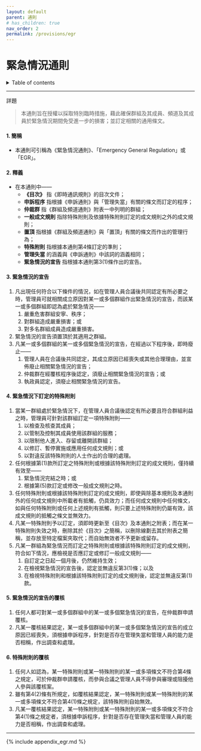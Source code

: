 ```yaml
---
layout: default
parent: 通則
# has_children: true
nav_order: 2
permalink: /provisions/egr
---
```


# 緊急情況通則

<details close markdown="block">
  <summary>
    Table of contents
  </summary>
  {: .text-delta }
- TOC
{:toc}
</details>

---

詳題
> 本通則旨在授權以採取特別臨時措施，藉此確保群組及其成員、頻道及其成員於緊急情況期間免受進一步的損害；並訂定相關的通用條文。

#### 1. 簡稱

- 本通則可引稱為《緊急情況通則》、「Emergency General Regulation」或「EGR」。

#### 2. 釋義

- 在本通則中——
  - **《目次》** 指《即時通訊規則》的目次文件；
  - **申訴程序** 指根據《申訴通則》與「管理失當」有關的條文而訂定的程序；
  - **仲裁群** 指《群組及頻道通則》附表一中列明的群組；
  - **一般成文規則** 指除特殊附則及依據特殊附則訂定的成文規則之外的成文規則；
  - **置頂** 指根據《群組及頻道通則》與「置頂」有關的條文而作出的管理行為；
  - **特殊附則** 指根據本通則第4條訂定的準則；
  - **管理失當** 的涵義與《申訴通則》中該詞的涵義相同；
  - **緊急情況的宣告** 指根據本通則第3(1)條作出的宣告。

#### 3. 緊急情況的宣告

1. 凡出現任何符合以下條件的情況，如在管理人員合議後共同認定有所必要之時，管理員可就相關成立原因對某一或多個群組作出緊急情況的宣告，而該某一或多個群組即認為處於緊急情況——
    1. 嚴重危害群組安寧、秩序；
    2. 對群組造成嚴重損害；或
    3. 對多名群組成員造成嚴重損害。
2. 緊急情況的宣告須置頂於其適用之群組。
3. 凡某一或多個群組的某一或多個緊急情況的宣告，在經過以下程序後，即時廢止——
    1. 管理人員在合議後共同認定，其成立原因已經喪失或其他合理理由，並宣佈廢止相關緊急情況的宣告；
    2. 仲裁群在經覆核程序後認定，須廢止相關緊急情況的宣告；或
    3. 執政員認定，須廢止相關緊急情況的宣告。

#### 4. 緊急情況下訂定的特殊附則

1. 當某一群組處於緊急情況下，在管理人員合議後認定有所必要且符合群組利益之時，管理員可針對該群組訂定一項特殊附則——
    1. 以檢查及核查其成員；
    2. 以管制及控制其成員使用該群組的服務；
    3. 以限制他人進入、存留或離開該群組；
    4. 以修訂、暫停實施或應用任何成文規則；或
    5. 以對違反該特殊附則的人士作出的合理的處理。
2. 任何根據第(1)款所訂定之特殊附則或根據該特殊附則訂定的成文規則，僅持續有效至——
    1. 緊急情況完結之時；或
    2. 根據第(5)款訂定或修改一般成文規則之時。
3. 任何特殊附則或根據該特殊附則訂定的成文規則，即使與除基本規則及本通則外的任何成文規則中所載者有抵觸，仍具效力；而任何成文規則中任何條文，如與任何特殊附則或任何上述規則有抵觸，則只要上述特殊附則仍屬有效，該成文規則的抵觸之條文並無效力。
4. 凡某一特殊附則予以訂定，須即時更新至《目次》及本通則之附表；而在某一特殊附則失效之時，刪除其於《目次》之簡稱，以刪除線劃去其於附表之簡稱，並存放至特定檔案夾取代；而自始無效者不予更新或留存。
5. 凡某一群組為緊急情況而訂定之特殊附則或根據該特殊附則訂定的成文規則，符合如下情況，應檢視是否應訂定或修訂一般成文規則——
    1. 自訂定之日起一個月後，仍然維持生效；
    2. 在檢視緊急情況的宣告後，認定並無違反第3(1)條；以及
    3. 在檢視特殊附則和根據該特殊附則訂定的成文規則後，認定並無違反第(1)款。

#### 5. 緊急情況的宣告的覆核

1. 任何人都可對某一或多個群組中的某一或多個緊急情況的宣告，在仲裁群申請覆核。
2. 凡某一覆核結果認定，某一或多個群組中的某一或多個緊急情況的宣告的成立原因已經喪失，須根據申訴程序，針對是否存在管理失當和管理人員的能力是否相稱，作出調查和處理。

#### 6. 特殊附則的覆核

1. 任何人如認為，某一特殊附則或某一特殊附則的某一或多項條文不符合第4條之規定，可於仲裁群申請覆核，而參與合議之管理人員不得參與審理或阻擾他人參與該覆核案。
2. 雖有第4(2)條有所規定，如覆核結果認定，某一特殊附則或某一特殊附則的某一或多項條文不符合第4(1)條之規定，該特殊附則自始無效。
3. 凡某一覆核結果認定，某一特殊附則或某一特殊附則的某一或多項條文不符合第4(1)條之規定者，須根據申訴程序，針對是否存在管理失當和管理人員的能力是否相稱，作出調查和處理。

---

{% include appendix_egr.md %}
